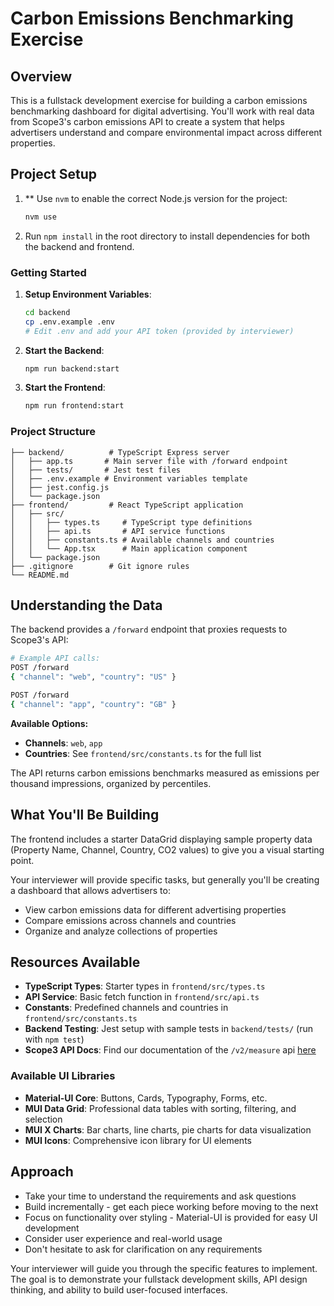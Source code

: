 # Carbon Emissions Benchmarking Exercise

## Overview

This is a fullstack development exercise for building a carbon emissions benchmarking dashboard for digital advertising. You'll work with real data from Scope3's carbon emissions API to create a system that helps advertisers understand and compare environmental impact across different properties.

## Project Setup

1. ** Use `nvm` to enable the correct Node.js version for the project:
   ```bash
   nvm use
   ```

2. Run `npm install` in the root directory to install dependencies for both the backend and frontend.

### Getting Started

1. **Setup Environment Variables**:
   ```bash
   cd backend
   cp .env.example .env
   # Edit .env and add your API token (provided by interviewer)
   ```

2. **Start the Backend**:
   ```bash
   npm run backend:start
   ```

3. **Start the Frontend**:
   ```bash
   npm run frontend:start
   ```

### Project Structure

```
├── backend/          # TypeScript Express server
│   ├── app.ts       # Main server file with /forward endpoint
│   ├── tests/       # Jest test files
│   ├── .env.example # Environment variables template
│   ├── jest.config.js
│   └── package.json
├── frontend/         # React TypeScript application
│   ├── src/
│   │   ├── types.ts     # TypeScript type definitions
│   │   ├── api.ts       # API service functions
│   │   ├── constants.ts # Available channels and countries
│   │   └── App.tsx      # Main application component
│   └── package.json
├── .gitignore        # Git ignore rules
└── README.md
```

## Understanding the Data

The backend provides a `/forward` endpoint that proxies requests to Scope3's API:

```bash
# Example API calls:
POST /forward
{ "channel": "web", "country": "US" }

POST /forward
{ "channel": "app", "country": "GB" }
```

**Available Options:**
- **Channels**: `web`, `app`
- **Countries**: See `frontend/src/constants.ts` for the full list

The API returns carbon emissions benchmarks measured as emissions per thousand impressions, organized by percentiles.

## What You'll Be Building

The frontend includes a starter DataGrid displaying sample property data (Property Name, Channel, Country, CO2 values) to give you a visual starting point.

Your interviewer will provide specific tasks, but generally you'll be creating a dashboard that allows advertisers to:
- View carbon emissions data for different advertising properties
- Compare emissions across channels and countries
- Organize and analyze collections of properties

## Resources Available

- **TypeScript Types**: Starter types in `frontend/src/types.ts`
- **API Service**: Basic fetch function in `frontend/src/api.ts`
- **Constants**: Predefined channels and countries in `frontend/src/constants.ts`
- **Backend Testing**: Jest setup with sample tests in `backend/tests/` (run with `npm test`)
- **Scope3 API Docs**: Find our documentation of the `/v2/measure` api [here](https://docs.scope3.com/reference/measure-1)

### Available UI Libraries

- **Material-UI Core**: Buttons, Cards, Typography, Forms, etc.
- **MUI Data Grid**: Professional data tables with sorting, filtering, and selection
- **MUI X Charts**: Bar charts, line charts, pie charts for data visualization
- **MUI Icons**: Comprehensive icon library for UI elements

## Approach

- Take your time to understand the requirements and ask questions
- Build incrementally - get each piece working before moving to the next
- Focus on functionality over styling - Material-UI is provided for easy UI development
- Consider user experience and real-world usage
- Don't hesitate to ask for clarification on any requirements

Your interviewer will guide you through the specific features to implement. The goal is to demonstrate your fullstack development skills, API design thinking, and ability to build user-focused interfaces.
